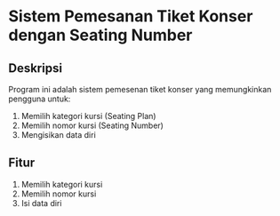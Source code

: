 # Sistem Pemesanan Tiket Konser dengan Seating Number 

## Deskripsi 
Program ini adalah sistem pemesenan tiket konser yang memungkinkan pengguna untuk:
1. Memilih kategori kursi (Seating Plan)
2. Memilih nomor kursi (Seating Number)
3. Mengisikan data diri

## Fitur
1. Memilih kategori kursi
2. Memilih nomor kursi
3. Isi data diri
